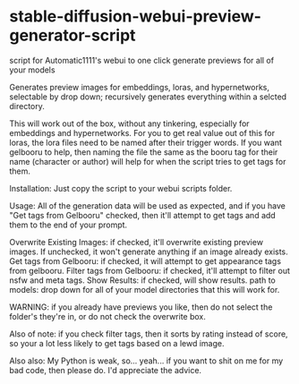 # stable-diffusion-webui-preview-generator-script
script for Automatic1111's webui to one click generate previews for all of your models

Generates preview images for embeddings, loras, and hypernetworks, selectable by drop down; recursively generates everything within a selcted directory.

This will work out of the box, without any tinkering, especially for embeddings and hypernetworks. For you to get real value out of this for loras, the lora files need to be named after their trigger words. If you want gelbooru to help, then naming the file the same as the booru tag for their name (character or author) will help for when the script tries to get tags for them.

Installation: Just copy the script to your webui scripts folder.

Usage:
All of the generation data will be used as expected, and if you have "Get tags from Gelbooru" checked, then it'll attempt to get tags and add them to the end of your prompt.

Overwrite Existing Images: if checked, it'll overwrite existing preview images. If unchecked, it won't generate anything if an image already exists.
Get tags from Gelbooru: if checked, it will attempt to get appearance tags from gelbooru.
Filter tags from Gelbooru: if checked, it'll attempt to filter out nsfw and meta tags.
Show Results: if checked, will show results.
path to models: drop down for all of your model directories that this will work for.

WARNING: if you already have previews you like, then do not select the folder's they're in, or do not check the overwrite box.

Also of note: if you check filter tags, then it sorts by rating instead of score, so your a lot less likely to get tags based on a lewd image.

Also also: My Python is weak, so... yeah... if you want to shit on me for my bad code, then please do. I'd appreciate the advice.
